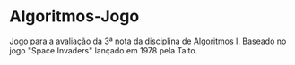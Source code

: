# Algoritmos-Jogo
Jogo para a avaliação da 3ª nota da disciplina de Algoritmos I. Baseado no jogo "Space Invaders" lançado em 1978 pela Taito.
